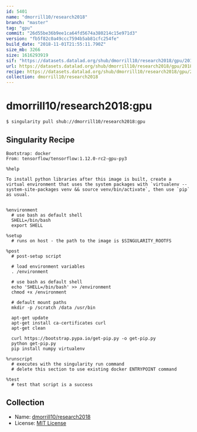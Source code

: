 ```yaml
---
id: 5401
name: "dmorrill10/research2018"
branch: "master"
tag: "gpu"
commit: "26d55be36b9ee1ca64fd5674a380214c15e971d3"
version: "fb5f82c0a49ccc7594b5ab81cfc254fe"
build_date: "2018-11-01T21:55:11.790Z"
size_mb: 3266
size: 1616293919
sif: "https://datasets.datalad.org/shub/dmorrill10/research2018/gpu/2018-11-01-26d55be3-fb5f82c0/fb5f82c0a49ccc7594b5ab81cfc254fe.simg"
url: https://datasets.datalad.org/shub/dmorrill10/research2018/gpu/2018-11-01-26d55be3-fb5f82c0/
recipe: https://datasets.datalad.org/shub/dmorrill10/research2018/gpu/2018-11-01-26d55be3-fb5f82c0/Singularity
collection: dmorrill10/research2018
---
```


# dmorrill10/research2018:gpu

```bash
$ singularity pull shub://dmorrill10/research2018:gpu
```

## Singularity Recipe

```singularity
Bootstrap: docker
From: tensorflow/tensorflow:1.12.0-rc2-gpu-py3

%help

To install python libraries after this image is built, create a virtual environment that uses the system packages with `virtualenv --system-site-packages venv && source venv/bin/activate`, then use `pip` as usual.


%environment
  # use bash as default shell
  SHELL=/bin/bash
  export SHELL

%setup
  # runs on host - the path to the image is $SINGULARITY_ROOTFS

%post
  # post-setup script

  # load environment variables
  . /environment

  # use bash as default shell
  echo 'SHELL=/bin/bash' >> /environment
  chmod +x /environment

  # default mount paths
  mkdir -p /scratch /data /usr/bin

  apt-get update
  apt-get install ca-certificates curl
  apt-get clean

  curl https://bootstrap.pypa.io/get-pip.py -o get-pip.py
  python get-pip.py
  pip install numpy virtualenv

%runscript
  # executes with the singularity run command
  # delete this section to use existing docker ENTRYPOINT command

%test
  # test that script is a success
```

## Collection

 - Name: [dmorrill10/research2018](https://github.com/dmorrill10/research2018)
 - License: [MIT License](https://api.github.com/licenses/mit)

